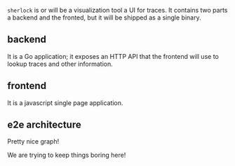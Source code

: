 `sherlock` is or will be a visualization tool a UI for traces. It contains two
parts a backend and the fronted, but it will be shipped as a single binary.

## backend
It is a Go application; it exposes an HTTP API that the frontend will use to
lookup traces and other information.

## frontend
It is a javascript single page application.

## e2e architecture
Pretty nice graph!

We are trying to keep things boring here!
